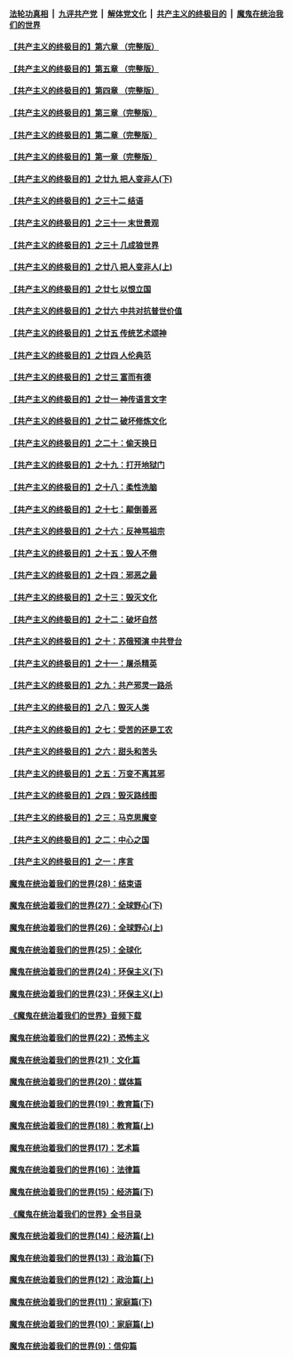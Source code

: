 ####  [法轮功真相](../../../../basic/blob/master/README.md?t=04160801) &nbsp;|&nbsp; [九评共产党](../../../../9ping.md/blob/master/README.md?t=04160801) &nbsp;|&nbsp; [解体党文化](../../../../jtdwh.md/blob/master/README.md?t=04160801)  &nbsp;|&nbsp; [共产主义的终极目的](../../../../gczydzjmd.md/blob/master/README.md?t=04160801) &nbsp;|&nbsp; [魔鬼在统治我们的世界](../../../../mgztzwmdsj.md/blob/master/README.md?t=04160801) 

#### [【共产主义的终极目的】第六章 （完整版）](../pages/nsc422/n11428913.md?t=04160801) 

#### [【共产主义的终极目的】第五章 （完整版）](../pages/nsc422/n11428912.md?t=04160801) 

#### [【共产主义的终极目的】第四章 （完整版）](../pages/nsc422/n11428907.md?t=04160801) 

#### [【共产主义的终极目的】第三章（完整版）](../pages/nsc422/n11428848.md?t=04160801) 

#### [【共产主义的终极目的】第二章（完整版）](../pages/nsc422/n11428831.md?t=04160801) 

#### [【共产主义的终极目的】第一章（完整版）](../pages/nsc422/n11417651.md?t=04160801) 

#### [【共产主义的终极目的】之廿九 把人变非人(下)](../pages/nsc422/n11344140.md?t=04160801) 

#### [【共产主义的终极目的】之三十二 结语](../pages/nsc422/n11360535.md?t=04160801) 

#### [【共产主义的终极目的】之三十一 末世景观](../pages/nsc422/n11351129.md?t=04160801) 

#### [【共产主义的终极目的】之三十 几成狼世界](../pages/nsc422/n11348280.md?t=04160801) 

#### [【共产主义的终极目的】之廿八 把人变非人(上)](../pages/nsc422/n11340492.md?t=04160801) 

#### [【共产主义的终极目的】之廿七 以恨立国](../pages/nsc422/n11336944.md?t=04160801) 

#### [【共产主义的终极目的】之廿六 中共对抗普世价值](../pages/nsc422/n11324785.md?t=04160801) 

#### [【共产主义的终极目的】之廿五 传统艺术颂神](../pages/nsc422/n11296396.md?t=04160801) 

#### [【共产主义的终极目的】之廿四 人伦典范](../pages/nsc422/n11296397.md?t=04160801) 

#### [【共产主义的终极目的】之廿三 富而有德](../pages/nsc422/n11283598.md?t=04160801) 

#### [【共产主义的终极目的】之廿一 神传语言文字](../pages/nsc422/n11263265.md?t=04160801) 

#### [【共产主义的终极目的】之廿二 破坏修炼文化](../pages/nsc422/n11245728.md?t=04160801) 

#### [【共产主义的终极目的】之二十：偷天换日](../pages/nsc422/n11238846.md?t=04160801) 

#### [【共产主义的终极目的】之十九：打开地狱门](../pages/nsc422/n11206376.md?t=04160801) 

#### [【共产主义的终极目的】之十八：柔性洗脑](../pages/nsc422/n11199994.md?t=04160801) 

#### [【共产主义的终极目的】之十七：颠倒善恶](../pages/nsc422/n11179782.md?t=04160801) 

#### [【共产主义的终极目的】之十六：反神骂祖宗](../pages/nsc422/n11166798.md?t=04160801) 

#### [【共产主义的终极目的】之十五：毁人不倦](../pages/nsc422/n11166792.md?t=04160801) 

#### [【共产主义的终极目的】之十四：邪恶之最](../pages/nsc422/n11150249.md?t=04160801) 

#### [【共产主义的终极目的】之十三：毁灭文化](../pages/nsc422/n11135227.md?t=04160801) 

#### [【共产主义的终极目的】之十二：破坏自然](../pages/nsc422/n11135214.md?t=04160801) 

#### [【共产主义的终极目的】之十：苏俄预演 中共登台](../pages/nsc422/n11118424.md?t=04160801) 

#### [【共产主义的终极目的】之十一：屠杀精英](../pages/nsc422/n11118442.md?t=04160801) 

#### [【共产主义的终极目的】之九：共产邪灵一路杀](../pages/nsc422/n11114139.md?t=04160801) 

#### [【共产主义的终极目的】之八：毁灭人类](../pages/nsc422/n11108503.md?t=04160801) 

#### [【共产主义的终极目的】之七：受苦的还是工农](../pages/nsc422/n11101809.md?t=04160801) 

#### [【共产主义的终极目的】之六：甜头和苦头](../pages/nsc422/n11096971.md?t=04160801) 

#### [【共产主义的终极目的】之五：万变不离其邪](../pages/nsc422/n11091285.md?t=04160801) 

#### [【共产主义的终极目的】之四：毁灭路线图](../pages/nsc422/n11086284.md?t=04160801) 

#### [【共产主义的终极目的】之三：马克思魔变](../pages/nsc422/n11061941.md?t=04160801) 

#### [【共产主义的终极目的】之二：中心之国](../pages/nsc422/n11047728.md?t=04160801) 

#### [【共产主义的终极目的】之一：序言](../pages/nsc422/n11086077.md?t=04160801) 

#### [魔鬼在统治着我们的世界(28)：结束语](../pages/nsc422/n10936246.md?t=04160801) 

#### [魔鬼在统治着我们的世界(27)：全球野心(下)](../pages/nsc422/n10928319.md?t=04160801) 

#### [魔鬼在统治着我们的世界(26)：全球野心(上)](../pages/nsc422/n10900318.md?t=04160801) 

#### [魔鬼在统治着我们的世界(25)：全球化](../pages/nsc422/n10788205.md?t=04160801) 

#### [魔鬼在统治着我们的世界(24)：环保主义(下)](../pages/nsc422/n10695307.md?t=04160801) 

#### [魔鬼在统治着我们的世界(23)：环保主义(上)](../pages/nsc422/n10688613.md?t=04160801) 

#### [《魔鬼在统治着我们的世界》音频下载](../pages/nsc422/n10635553.md?t=04160801) 

#### [魔鬼在统治着我们的世界(22)：恐怖主义](../pages/nsc422/n10614727.md?t=04160801) 

#### [魔鬼在统治着我们的世界(21)：文化篇](../pages/nsc422/n10597706.md?t=04160801) 

#### [魔鬼在统治着我们的世界(20)：媒体篇](../pages/nsc422/n10586579.md?t=04160801) 

#### [魔鬼在统治着我们的世界(19)：教育篇(下)](../pages/nsc422/n10564808.md?t=04160801) 

#### [魔鬼在统治着我们的世界(18)：教育篇(上)](../pages/nsc422/n10526970.md?t=04160801) 

#### [魔鬼在统治着我们的世界(17)：艺术篇](../pages/nsc422/n10499093.md?t=04160801) 

#### [魔鬼在统治着我们的世界(16)：法律篇](../pages/nsc422/n10485969.md?t=04160801) 

#### [魔鬼在统治着我们的世界(15)：经济篇(下)](../pages/nsc422/n10469975.md?t=04160801) 

#### [《魔鬼在统治着我们的世界》全书目录](../pages/nsc422/n10464261.md?t=04160801) 

#### [魔鬼在统治着我们的世界(14)：经济篇(上)](../pages/nsc422/n10457370.md?t=04160801) 

#### [魔鬼在统治着我们的世界(13)：政治篇(下)](../pages/nsc422/n10448270.md?t=04160801) 

#### [魔鬼在统治着我们的世界(12)：政治篇(上)](../pages/nsc422/n10444576.md?t=04160801) 

#### [魔鬼在统治着我们的世界(11)：家庭篇(下)](../pages/nsc422/n10440961.md?t=04160801) 

#### [魔鬼在统治着我们的世界(10)：家庭篇(上)](../pages/nsc422/n10435448.md?t=04160801) 

#### [魔鬼在统治着我们的世界(9)：信仰篇](../pages/nsc422/n10432159.md?t=04160801) 

